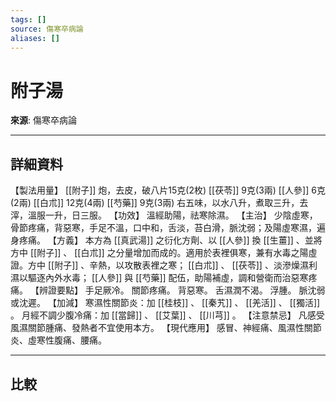 ```yaml
---
tags: []
source: 傷寒卒病論
aliases: []
---
```


# 附子湯

**來源**: 傷寒卒病論  

---

## 詳細資料
【製法用量】 [[附子]] 炮，去皮，破八片15克(2枚) [[茯苓]] 9克(3兩) [[人參]] 6克(2兩) [[白朮]] 12克(4兩) [[芍藥]] 9克(3兩)
右五味，以水八升，煮取三升，去滓，溫服一升，日三服。
【功效】
溫經助陽，祛寒除濕。
【主治】
少陰虛寒，骨節疼痛，背惡寒，手足不溫，口中和，舌淡，苔白滑，脈沈弱；及陽虛寒濕，遍身疼痛。
【方義】
本方為 [[真武湯]] 之衍化方劑、以 [[人參]] 換 [[生薑]] 、並將方中 [[附子]] 、 [[白朮]] 之分量增加而成的。適用於表裡俱寒，兼有水毒之陽虛證。方中 [[附子]] 、辛熱，以攻散表裡之寒； [[白朮]] 、 [[茯苓]] 、淡滲燥濕利濕以驅逐內外水毒； [[人參]] 與 [[芍藥]] 配伍，助陽補虛，調和營衛而治惡寒疼痛。
【辨證要點】
手足厥冷。
關節疼痛。
背惡寒。
舌濕潤不渴。
浮腫。
脈沈弱或沈遲。
【加減】
寒濕性關節炎：加 [[桂枝]] 、 [[秦艽]] 、 [[羌活]] 、 [[獨活]] 。
月經不調少腹冷痛：加 [[當歸]] 、 [[艾葉]] 、 [[川芎]] 。
【注意禁忌】
凡感受風濕關節腫痛、發熱者不宜使用本方。
【現代應用】
感冒、神經痛、風濕性關節炎、虛寒性腹痛、腰痛。

---

## 比較
